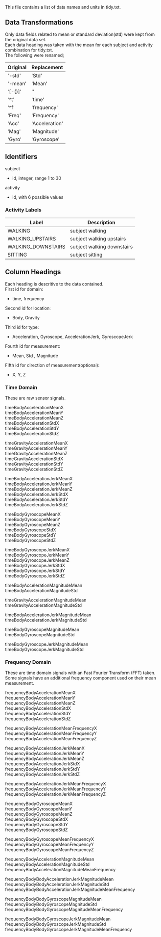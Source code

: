 This file contains a list of data names and units in tidy.txt. 
## Data Transformations
Only data fields related to mean or standard deviation(std) were kept from the original data set.  
Each data heading was taken with the mean for each subject and activity combination for tidy.txt.  
The following were renamed;  

| Original  |  Replacement   |    
|-----------|----------------|   
| '-std'    | 'Std'          |  
| '-mean'   | 'Mean'         |  
| '[-()]'   | ''             |  
| '^t'      | 'time'         |  
| '^f'      | 'frequency'    |  
| 'Freq'    | 'Frequency'    |  
| 'Acc'     | 'Acceleration' |  
| 'Mag'     | 'Magnitude'    |  
| 'Gyro'    | 'Gyroscope'    |  

## Identifiers  
subject   
* id, integer, range 1 to 30  
  
activity  
* id, with 6 possible values  

### Activity Labels    
                                     
| Label              | Description                |  
|--------------------|----------------------------|  
| WALKING            | subject walking            |  
| WALKING_UPSTAIRS   | subject walking upstairs   |  
| WALKING_DOWNSTAIRS | subject walking downstairs |   
| SITTING            | subject sitting            |  
  
## Column Headings  
Each heading is descritive to the data contained.   
First id for domain:       
* time, frequency    
  
Second id for location:    
* Body, Gravity  
  
Third id for type:  
* Acceleration, Gyroscope, AccelerationJerk, GyroscopeJerk  
  
Fourth id for measurement:  
* Mean, Std , Magnitude 
  
Fifth id for direction of measurement(optional):    
* X, Y, Z  

### Time Domain  
These are raw sensor signals.  
  
timeBodyAccelerationMeanX                              
timeBodyAccelerationMeanY                              
timeBodyAccelerationMeanZ                              
timeBodyAccelerationStdX  
timeBodyAccelerationStdY                               
timeBodyAccelerationStdZ                               

timeGravityAccelerationMeanX                           
timeGravityAccelerationMeanY                           
timeGravityAccelerationMeanZ                           
timeGravityAccelerationStdX                            
timeGravityAccelerationStdY                            
timeGravityAccelerationStdZ                            

timeBodyAccelerationJerkMeanX                          
timeBodyAccelerationJerkMeanY                          
timeBodyAccelerationJerkMeanZ                          
timeBodyAccelerationJerkStdX                           
timeBodyAccelerationJerkStdY                           
timeBodyAccelerationJerkStdZ                           

timeBodyGyroscopeMeanX                                 
timeBodyGyroscopeMeanY                                 
timeBodyGyroscopeMeanZ                                 
timeBodyGyroscopeStdX                                  
timeBodyGyroscopeStdY                                  
timeBodyGyroscopeStdZ                                  

timeBodyGyroscopeJerkMeanX                             
timeBodyGyroscopeJerkMeanY                             
timeBodyGyroscopeJerkMeanZ                             
timeBodyGyroscopeJerkStdX                              
timeBodyGyroscopeJerkStdY                              
timeBodyGyroscopeJerkStdZ                              

timeBodyAccelerationMagnitudeMean                      
timeBodyAccelerationMagnitudeStd                       

timeGravityAccelerationMagnitudeMean                   
timeGravityAccelerationMagnitudeStd                    

timeBodyAccelerationJerkMagnitudeMean                  
timeBodyAccelerationJerkMagnitudeStd                   

timeBodyGyroscopeMagnitudeMean                         
timeBodyGyroscopeMagnitudeStd                          

timeBodyGyroscopeJerkMagnitudeMean                     
timeBodyGyroscopeJerkMagnitudeStd                      

### Frequency Domain  
These are time domain signals with an Fast Fourier Transform (FFT) taken.  Some signals have an additional frequency component used on their mean measurement.
  
frequencyBodyAccelerationMeanX                         
frequencyBodyAccelerationMeanY                         
frequencyBodyAccelerationMeanZ                         
frequencyBodyAccelerationStdX                          
frequencyBodyAccelerationStdY                          
frequencyBodyAccelerationStdZ                          

frequencyBodyAccelerationMeanFrequencyX                
frequencyBodyAccelerationMeanFrequencyY                
frequencyBodyAccelerationMeanFrequencyZ                

frequencyBodyAccelerationJerkMeanX                     
frequencyBodyAccelerationJerkMeanY                     
frequencyBodyAccelerationJerkMeanZ                     
frequencyBodyAccelerationJerkStdX                      
frequencyBodyAccelerationJerkStdY                      
frequencyBodyAccelerationJerkStdZ                      

frequencyBodyAccelerationJerkMeanFrequencyX            
frequencyBodyAccelerationJerkMeanFrequencyY            
frequencyBodyAccelerationJerkMeanFrequencyZ            

frequencyBodyGyroscopeMeanX                            
frequencyBodyGyroscopeMeanY                            
frequencyBodyGyroscopeMeanZ                            
frequencyBodyGyroscopeStdX                             
frequencyBodyGyroscopeStdY                             
frequencyBodyGyroscopeStdZ                             

frequencyBodyGyroscopeMeanFrequencyX                   
frequencyBodyGyroscopeMeanFrequencyY                   
frequencyBodyGyroscopeMeanFrequencyZ                   

frequencyBodyAccelerationMagnitudeMean                 
frequencyBodyAccelerationMagnitudeStd                  
frequencyBodyAccelerationMagnitudeMeanFrequency        

frequencyBodyBodyAccelerationJerkMagnitudeMean         
frequencyBodyBodyAccelerationJerkMagnitudeStd          
frequencyBodyBodyAccelerationJerkMagnitudeMeanFrequency  

frequencyBodyBodyGyroscopeMagnitudeMean                
frequencyBodyBodyGyroscopeMagnitudeStd                 
frequencyBodyBodyGyroscopeMagnitudeMeanFrequency       

frequencyBodyBodyGyroscopeJerkMagnitudeMean            
frequencyBodyBodyGyroscopeJerkMagnitudeStd             
frequencyBodyBodyGyroscopeJerkMagnitudeMeanFrequency  
